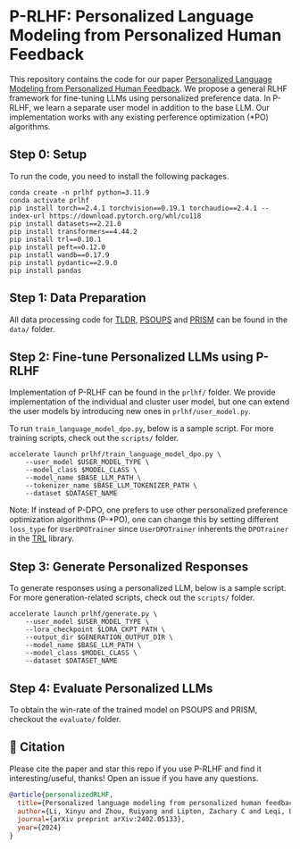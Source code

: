 # P-RLHF: Personalized Language Modeling from Personalized Human Feedback 
This repository contains the code for our paper [Personalized Language Modeling from Personalized Human Feedback](https://arxiv.org/abs/2402.05133). We propose a general RLHF framework for fine-tuning LLMs using personalized preference data. In P-RLHF, we learn a separate user model in addition to the base LLM. Our implementation works with any existing perference optimization (*PO) algorithms.



## Step 0: Setup
To run the code, you need to install the following packages.
```
conda create -n prlhf python=3.11.9
conda activate prlhf
pip install torch==2.4.1 torchvision==0.19.1 torchaudio==2.4.1 --index-url https://download.pytorch.org/whl/cu118
pip install datasets==2.21.0
pip install transformers==4.44.2
pip install trl==0.10.1
pip install peft==0.12.0
pip install wandb==0.17.9
pip install pydantic==2.9.0
pip install pandas
```


## Step 1: Data Preparation

All data processing code for [TLDR](https://huggingface.co/datasets/openai/summarize_from_feedback), [PSOUPS](https://github.com/joeljang/RLPHF) and [PRISM](https://huggingface.co/datasets/HannahRoseKirk/prism-alignment) can be found in the `data/` folder. 


## Step 2: Fine-tune Personalized LLMs using P-RLHF
Implementation of P-RLHF can be found in the `prlhf/` folder. We provide implementation of the individual and cluster user model, but one can extend the user models by introducing new ones in `prlhf/user_model.py`.

To run `train_language_model_dpo.py`, below is a sample script. For more training scripts, check out the `scripts/` folder.

```
accelerate launch prlhf/train_language_model_dpo.py \
    --user_model $USER_MODEL_TYPE \
    --model_class $MODEL_CLASS \
    --model_name $BASE_LLM_PATH \
    --tokenizer_name $BASE_LLM_TOKENIZER_PATH \
    --dataset $DATASET_NAME
```


Note: If instead of P-DPO, one prefers to use other personalized preference optimization algorithms (P-*PO), one can change this by setting different `loss_type` for `UserDPOTrainer` since `UserDPOTrainer` inherents the `DPOTrainer` in the [TRL](https://github.com/huggingface/trl/) library.

## Step 3: Generate Personalized Responses
To generate responses using a personalized LLM, below is a sample script. For more generation-related scripts, check out the `scripts/` folder.

```
accelerate launch prlhf/generate.py \
    --user_model $USER_MODEL_TYPE \
    --lora_checkpoint $LORA_CKPT_PATH \
    --output_dir $GENERATION_OUTPUT_DIR \
    --model_name $BASE_LLM_PATH \
    --model_class $MODEL_CLASS \
    --dataset $DATASET_NAME 
```


## Step 4: Evaluate Personalized LLMs

To obtain the win-rate of the trained model on PSOUPS and PRISM, checkout the `evaluate/` folder.

## 🌟 Citation
Please cite the paper and star this repo if you use P-RLHF and find it interesting/useful, thanks! Open an issue if you have any questions.

```bibtex
@article{personalizedRLHF,
  title={Personalized language modeling from personalized human feedback},
  author={Li, Xinyu and Zhou, Ruiyang and Lipton, Zachary C and Leqi, Liu},
  journal={arXiv preprint arXiv:2402.05133},
  year={2024}
}
```